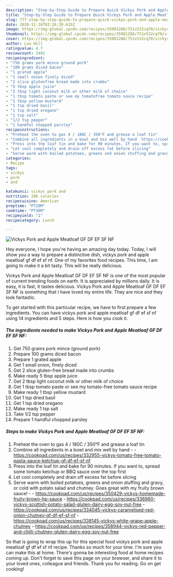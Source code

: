 ```yaml
---
description: "Step-by-Step Guide to Prepare Quick Vickys Pork and Apple Meatloaf GF DF EF SF NF"
title: "Step-by-Step Guide to Prepare Quick Vickys Pork and Apple Meatloaf GF DF EF SF NF"
slug: 777-step-by-step-guide-to-prepare-quick-vickys-pork-and-apple-meatloaf-gf-df-ef-sf-nf
date: 2020-11-26T03:26:20.615Z
image: https://img-global.cpcdn.com/recipes/35981288/751x532cq70/vickys-pork-and-apple-meatloaf-gf-df-ef-sf-nf-recipe-main-photo.jpg
thumbnail: https://img-global.cpcdn.com/recipes/35981288/751x532cq70/vickys-pork-and-apple-meatloaf-gf-df-ef-sf-nf-recipe-main-photo.jpg
cover: https://img-global.cpcdn.com/recipes/35981288/751x532cq70/vickys-pork-and-apple-meatloaf-gf-df-ef-sf-nf-recipe-main-photo.jpg
author: Lou Hill
ratingvalue: 4.7
reviewcount: 3492
recipeingredient:
- "750 grams pork mince ground pork"
- "100 grams diced bacon"
- "1 grated apple"
- "1 small onion finely diced"
- "2 slice glutenfree bread made into crumbs"
- "5 tbsp apple juice"
- "2 tbsp light coconut milk or other milk of choice"
- "1 tbsp tomato paste or see my tomatofree tomato sauce recipe"
- "1 tbsp yellow mustard"
- "1 tsp dried basil"
- "1 tsp dried oregano"
- "1 tsp salt"
- "1/2 tsp pepper"
- "1 handful chopped parsley"
recipeinstructions:
- "Preheat the oven to gas 4 / 180C / 350°F and grease a loaf tin"
- "Combine all ingredients in a bowl and mix well by hand  https://cookpad.com/us/recipes/332955-vickys-tomato-free-tomato-pasta-sauce-ketchup-gf-df-ef-sf-nf"
- "Press into the loaf tin and bake for 90 minutes. If you want to, spread some tomato ketchup or BBQ sauce over the top first"
- "Let cool completely and drain off excess fat before slicing"
- "Serve warm with boiled potatoes, greens and onion stuffing and gravy, or cold with potato salad and chutney. Goes great with my fruity brown sauce!  https://cookpad.com/us/recipes/350429-vickys-homemade-fruity-brown-hp-sauce https://cookpad.com/us/recipes/336960-vickys-scottish-potato-salad-gluten-dairy-egg-soy-nut-free https://cookpad.com/us/recipes/334045-vickys-caramelised-red-onion-chutney-gf-df-ef-sf-nf https://cookpad.com/us/recipes/338145-vickys-white-grape-apple-chutney https://cookpad.com/us/recipes/358944-vickys-red-pepper-and-chilli-chutney-gluten-dairy-egg-soy-nut-free"
categories:
- Recipe
tags:
- vickys
- pork
- and

katakunci: vickys pork and 
nutrition: 286 calories
recipecuisine: American
preptime: "PT20M"
cooktime: "PT36M"
recipeyield: "1"
recipecategory: Lunch

---
```



![Vickys Pork and Apple Meatloaf GF DF EF SF NF](https://img-global.cpcdn.com/recipes/35981288/751x532cq70/vickys-pork-and-apple-meatloaf-gf-df-ef-sf-nf-recipe-main-photo.jpg)

Hey everyone, I hope you're having an amazing day today. Today, I will show you a way to prepare a distinctive dish, vickys pork and apple meatloaf gf df ef sf nf. One of my favorites food recipes. This time, I am going to make it a bit tasty. This will be really delicious.

Vickys Pork and Apple Meatloaf GF DF EF SF NF is one of the most popular of current trending foods on earth. It is appreciated by millions daily. It is easy, it is fast, it tastes delicious. Vickys Pork and Apple Meatloaf GF DF EF SF NF is something that I have loved my entire life. They are nice and they look fantastic.




To get started with this particular recipe, we have to first prepare a few ingredients. You can have vickys pork and apple meatloaf gf df ef sf nf using 14 ingredients and 5 steps. Here is how you cook it.

<!--inarticleads1-->

##### The ingredients needed to make Vickys Pork and Apple Meatloaf GF DF EF SF NF:

1. Get 750 grams pork mince (ground pork)
1. Prepare 100 grams diced bacon
1. Prepare 1 grated apple
1. Get 1 small onion, finely diced
1. Get 2 slice gluten-free bread made into crumbs
1. Make ready 5 tbsp apple juice
1. Get 2 tbsp light coconut milk or other milk of choice
1. Get 1 tbsp tomato paste or see my tomato-free tomato sauce recipe
1. Make ready 1 tbsp yellow mustard
1. Get 1 tsp dried basil
1. Get 1 tsp dried oregano
1. Make ready 1 tsp salt
1. Take 1/2 tsp pepper
1. Prepare 1 handful chopped parsley




<!--inarticleads2-->

##### Steps to make Vickys Pork and Apple Meatloaf GF DF EF SF NF:

1. Preheat the oven to gas 4 / 180C / 350°F and grease a loaf tin
1. Combine all ingredients in a bowl and mix well by hand -  - https://cookpad.com/us/recipes/332955-vickys-tomato-free-tomato-pasta-sauce-ketchup-gf-df-ef-sf-nf
1. Press into the loaf tin and bake for 90 minutes. If you want to, spread some tomato ketchup or BBQ sauce over the top first
1. Let cool completely and drain off excess fat before slicing
1. Serve warm with boiled potatoes, greens and onion stuffing and gravy, or cold with potato salad and chutney. Goes great with my fruity brown sauce! -  - https://cookpad.com/us/recipes/350429-vickys-homemade-fruity-brown-hp-sauce - https://cookpad.com/us/recipes/336960-vickys-scottish-potato-salad-gluten-dairy-egg-soy-nut-free - https://cookpad.com/us/recipes/334045-vickys-caramelised-red-onion-chutney-gf-df-ef-sf-nf - https://cookpad.com/us/recipes/338145-vickys-white-grape-apple-chutney - https://cookpad.com/us/recipes/358944-vickys-red-pepper-and-chilli-chutney-gluten-dairy-egg-soy-nut-free




So that is going to wrap this up for this special food vickys pork and apple meatloaf gf df ef sf nf recipe. Thanks so much for your time. I'm sure you can make this at home. There's gonna be interesting food at home recipes coming up. Don't forget to save this page on your browser, and share it to your loved ones, colleague and friends. Thank you for reading. Go on get cooking!
